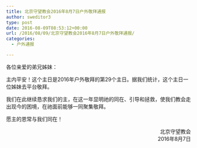 ```yaml
---
title: 北京守望教会2016年8月7日户外敬拜通报
author: sweditor3
type: post
date: 2016-08-09T08:53:12+00:00
url: /2016/08/09/北京守望教会2016年8月7日户外敬拜通报/
categories:
  - 户外通报

---
```

各位亲爱的弟兄姊妹：

主内平安！这个主日是2016年户外敬拜的第29个主日。据我们统计，这个主日一位姊妹去平台敬拜。

我们在此继续恳求我们的主，在这一年显明祂的同在、引导和拯救，使我们教会走出现今的困境，在祂面前能够一同聚集敬拜。

愿主的恩常与我们同在！

<p style="text-align: right;">
  北京守望教会<br /> 2016年8月7日
</p>